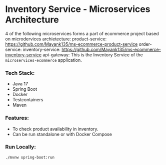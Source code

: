 # Inventory Service - Microservices Architecture
4 of the following microservices forms a part of ecommerce project based on microdervices archietecture:
product-service: https://github.com/Mayank135/ms-ecommerce-product-service
order-service: 
inventory-service: https://github.com/Mayank135/ms-ecommerce-inventory-service
api-gateway: 
This is the Inventory Service of the `microservices-ecommerce` application.

### Tech Stack:
- Java 17
- Spring Boot
- Docker
- Testcontainers
- Maven

### Features:
- To check product availability in inventory.
- Can be run standalone or with Docker Compose

### Run Locally:

```bash
./mvnw spring-boot:run
